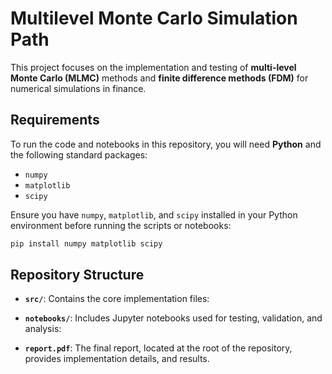 # Multilevel Monte Carlo Simulation Path

This project focuses on the implementation and testing of **multi-level Monte Carlo (MLMC)** methods and **finite difference methods (FDM)** for numerical simulations in finance.

## Requirements

To run the code and notebooks in this repository, you will need **Python** and the following standard packages:
- `numpy`
- `matplotlib`
- `scipy`

Ensure you have `numpy`, `matplotlib`, and `scipy` installed in your Python environment before running the scripts or notebooks:

```sh
pip install numpy matplotlib scipy
```

## Repository Structure

- **`src/`**:
    Contains the core implementation files:

- **`notebooks/`**:
    Includes Jupyter notebooks used for testing, validation, and analysis:

- **`report.pdf`**:
    The final report, located at the root of the repository, provides implementation details, and results.
